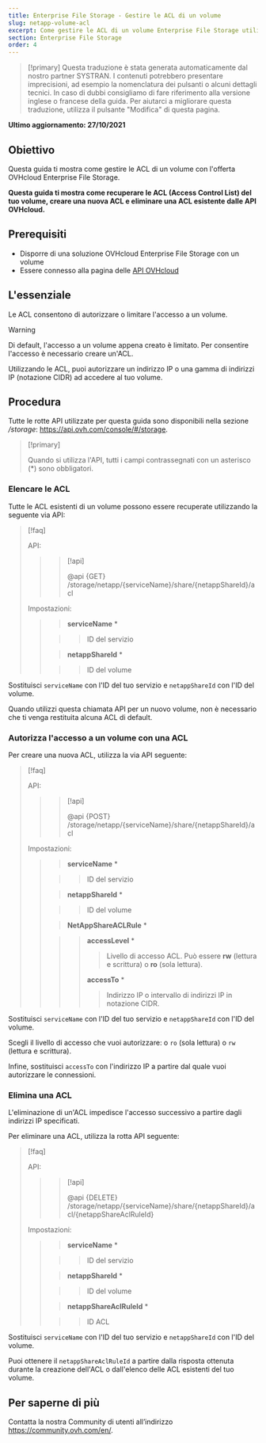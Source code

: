 ```yaml
---
title: Enterprise File Storage - Gestire le ACL di un volume
slug: netapp-volume-acl
excerpt: Come gestire le ACL di un volume Enterprise File Storage utilizzando le API OVHcloud
section: Enterprise File Storage
order: 4
---
```


> [!primary]
> Questa traduzione è stata generata automaticamente dal nostro partner SYSTRAN. I contenuti potrebbero presentare imprecisioni, ad esempio la nomenclatura dei pulsanti o alcuni dettagli tecnici. In caso di dubbi consigliamo di fare riferimento alla versione inglese o francese della guida. Per aiutarci a migliorare questa traduzione, utilizza il pulsante "Modifica" di questa pagina.

**Ultimo aggiornamento: 27/10/2021**

## Obiettivo

Questa guida ti mostra come gestire le ACL di un volume con l'offerta OVHcloud Enterprise File Storage.

**Questa guida ti mostra come recuperare le ACL (Access Control List) del tuo volume, creare una nuova ACL e eliminare una ACL esistente dalle API OVHcloud.**

## Prerequisiti

- Disporre di una soluzione OVHcloud Enterprise File Storage con un volume
- Essere connesso alla pagina delle [API OVHcloud](https://api.ovh.com/)

## L'essenziale

Le ACL consentono di autorizzare o limitare l'accesso a un volume.

> [!warning]
>
> Di default, l'accesso a un volume appena creato è limitato. Per consentire l'accesso è necessario creare un'ACL.
>

Utilizzando le ACL, puoi autorizzare un indirizzo IP o una gamma di indirizzi IP (notazione CIDR) ad accedere al tuo volume.

## Procedura

Tutte le rotte API utilizzate per questa guida sono disponibili nella sezione */storage*: <https://api.ovh.com/console/#/storage>.

> [!primary]
>
> Quando si utilizza l'API, tutti i campi contrassegnati con un asterisco (\*) sono obbligatori.
>

### Elencare le ACL

Tutte le ACL esistenti di un volume possono essere recuperate utilizzando la seguente via API:

> [!faq]
>
> API:
>
>> > [!api]
>> >
>> > @api {GET} /storage/netapp/{serviceName}/share/{netappShareId}/acl
>> >
>>
>
> Impostazioni:
>
>> > **serviceName** *
>>
>> >> ID del servizio
>>
>> > **netappShareId** *
>>
>> >> ID del volume
>

Sostituisci `serviceName` con l'ID del tuo servizio e `netappShareId` con l'ID del volume.

Quando utilizzi questa chiamata API per un nuovo volume, non è necessario che ti venga restituita alcuna ACL di default.

### Autorizza l'accesso a un volume con una ACL

Per creare una nuova ACL, utilizza la via API seguente:

> [!faq]
>
> API:
>
>> > [!api]
>> >
>> > @api {POST} /storage/netapp/{serviceName}/share/{netappShareId}/acl
>> >
>>
>
> Impostazioni:
>
>> > **serviceName** *
>>
>> >> ID del servizio
>>
>> > **netappShareId** *
>>
>> >> ID del volume
>>
>> > **NetAppShareACLRule** *
>>
>> >> **accessLevel** *
>> >>
>> >> > Livello di accesso ACL. Può essere **rw** (lettura e scrittura) o **ro** (sola lettura).
>> >>
>> >> **accessTo** *
>> >>
>> >> > Indirizzo IP o intervallo di indirizzi IP in notazione CIDR.
>

Sostituisci `serviceName` con l'ID del tuo servizio e `netappShareId` con l'ID del volume.

Scegli il livello di accesso che vuoi autorizzare: o `ro` (sola lettura) o `rw` (lettura e scrittura).

Infine, sostituisci `accessTo` con l'indirizzo IP a partire dal quale vuoi autorizzare le connessioni.

### Elimina una ACL

L'eliminazione di un'ACL impedisce l'accesso successivo a partire dagli indirizzi IP specificati.

Per eliminare una ACL, utilizza la rotta API seguente:

> [!faq]
>
> API:
>
>> > [!api]
>> >
>> > @api {DELETE} /storage/netapp/{serviceName}/share/{netappShareId}/acl/{netappShareAclRuleId}
>> >
>>
>
> Impostazioni:
>
>> > **serviceName** *
>>
>> >> ID del servizio
>>
>> > **netappShareId** *
>>
>> >> ID del volume
>>
>> > **netappShareAclRuleId** *
>>
>> >> ID ACL
>

Sostituisci `serviceName` con l'ID del tuo servizio e `netappShareId` con l'ID del volume.

Puoi ottenere il `netappShareAclRuleId` a partire dalla risposta ottenuta durante la creazione dell'ACL o dall'elenco delle ACL esistenti del tuo volume.

## Per saperne di più

Contatta la nostra Community di utenti all’indirizzo <https://community.ovh.com/en/>.
